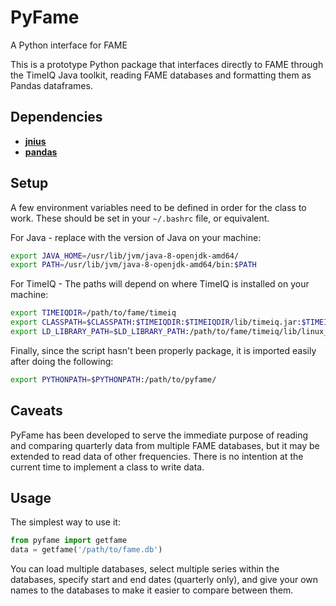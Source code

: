 # PyFame
A Python interface for FAME

This is a prototype Python package that interfaces directly to FAME through the TimeIQ Java toolkit, reading FAME databases and formatting them as Pandas dataframes.

Dependencies
------------
+ **[jnius](https://github.com/kivy/pyjnius)**
+ **[pandas](https://pandas.pydata.org/)**

Setup
-----
A few environment variables need to be defined in order for the class to work.  These should be set in your ```~/.bashrc``` file, or equivalent.

For Java - replace with the version of Java on your machine:
```bash
export JAVA_HOME=/usr/lib/jvm/java-8-openjdk-amd64/
export PATH=/usr/lib/jvm/java-8-openjdk-amd64/bin:$PATH
```

For TimeIQ - The paths will depend on where TimeIQ is installed on your machine:
```bash
export TIMEIQDIR=/path/to/fame/timeiq
export CLASSPATH=$CLASSPATH:$TIMEIQDIR:$TIMEIQDIR/lib/timeiq.jar:$TIMEIQDIR/lib/TimeIQLicense.jar:
export LD_LIBRARY_PATH=$LD_LIBRARY_PATH:/path/to/fame/timeiq/lib/linux_x86/64
```

Finally, since the script hasn't been properly package, it is imported easily after doing the following:
```bash
export PYTHONPATH=$PYTHONPATH:/path/to/pyfame/
```

Caveats
-------
PyFame has been developed to serve the immediate purpose of reading and comparing quarterly data from multiple FAME databases, but it may be extended to read data of other frequencies.  There is no intention at the current time to implement a class to write data.

Usage
-----
The simplest way to use it:
```python
from pyfame import getfame
data = getfame('/path/to/fame.db')
```
You can load multiple databases, select multiple series within the databases, specify start and end dates (quarterly only), and give your own names to the databases to make it easier to compare between them.
